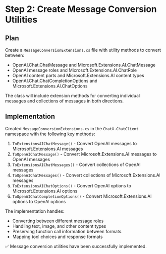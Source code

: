 # Step 2: Create Message Conversion Utilities

## Plan
Create a `MessageConversionExtensions.cs` file with utility methods to convert between:
- OpenAI.Chat.ChatMessage and Microsoft.Extensions.AI.ChatMessage
- OpenAI message roles and Microsoft.Extensions.AI.ChatRole
- OpenAI content parts and Microsoft.Extensions.AI content types
- OpenAI.Chat.ChatCompletionOptions and Microsoft.Extensions.AI.ChatOptions

The class will include extension methods for converting individual messages and collections of messages in both directions.

## Implementation
Created `MessageConversionExtensions.cs` in the `ChatX.ChatClient` namespace with the following key methods:

1. `ToExtensionsAIChatMessage()` - Convert OpenAI messages to Microsoft.Extensions.AI messages
2. `ToOpenAIChatMessage()` - Convert Microsoft.Extensions.AI messages to OpenAI messages
3. `ToExtensionsAIChatMessages()` - Convert collections of OpenAI messages
4. `ToOpenAIChatMessages()` - Convert collections of Microsoft.Extensions.AI messages
5. `ToExtensionsAIChatOptions()` - Convert OpenAI options to Microsoft.Extensions.AI options
6. `ToOpenAIChatCompletionOptions()` - Convert Microsoft.Extensions.AI options to OpenAI options

The implementation handles:
- Converting between different message roles
- Handling text, image, and other content types
- Preserving function call information between formats
- Mapping tool choices and response formats

✅ Message conversion utilities have been successfully implemented.